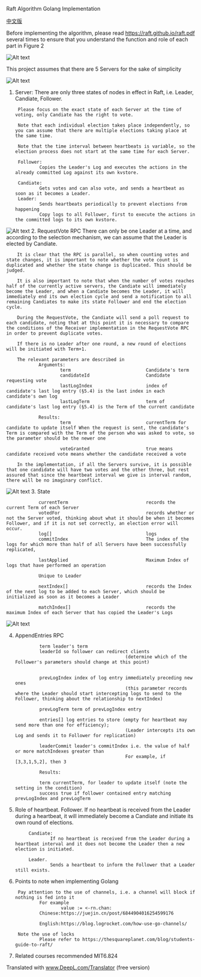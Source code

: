 Raft Algorithm Golang Implementation

[中文版](https://github.com/BOMBFUOCK/Raft/blob/main/READMEchinese.md)


Before implementing the algorithm, please read https://raft.github.io/raft.pdf several times 
to ensure that you understand the function and role of each part in Figure 2

![Alt text](https://github.com/BOMBFUOCK/Raft/blob/main/png/Figure2.png)

This project assumes that there are 5 Servers for the sake of simplicity




![Alt text](https://github.com/BOMBFUOCK/Raft/blob/main/png/server.png)
1. Server:
        There are only three states of nodes in effect in Raft, i.e. Leader, Candiate, Follower.

        Please focus on the exact state of each Server at the time of voting, only Candiate has the right to vote.

        Note that each individual election takes place independently, so you can assume that there are multiple elections taking place at the same time.

        Note that the time interval between heartbeats is variable, so the election process does not start at the same time for each Server.

        Follower:     
                Copies the Leader's Log and executes the actions in the already committed Log against its own kvstore.
        
        Candiate:
                Gets votes and can also vote, and sends a heartbeat as soon as it becomes a Leader.
        Leader:
                Sends heartbeats periodically to prevent elections from happening
                Copy logs to all Follower, first to execute the actions in the committed logs to its own kvstore.
        

        
![Alt text](https://github.com/BOMBFUOCK/Raft/blob/main/png/request.png)
2. RequestVote RPC
        There can only be one Leader at a time, and according to the selection mechanism, we can assume that the Leader is elected by Candiate.

        It is clear that the RPC is parallel, so when counting votes and state changes, it is important to note whether the vote count is duplicated and whether the state change is duplicated. This should be judged.

        It is also important to note that when the number of votes reaches half of the currently active servers, the Candiate will immediately become the Leader, and when a Candiate becomes the Leader, it will immediately end its own election cycle and send a notification to all remaining Candiates to make its state Follower and end the election cycle.

        During the RequestVote, the Candiate will send a poll request to each candidate, noting that at this point it is necessary to compare the conditions of the Receiver implementation in the RequestVote RPC in order to prevent duplicate votes.

        If there is no Leader after one round, a new round of elections will be initiated with Term+1.

        The relevant parameters are described in
                Arguments:
                        term                            Candidate's term
                        candidateId                     Candidate requesting vote
                        lastLogIndex                    index of candidate's last log entry (§5.4) is the last index in each candidate's own log
                        lastLogTerm                     term of candidate's last log entry (§5.4) is the Term of the current candidate

                Results:
                        term                            currentTerm for candidate to update itself When the request is sent, the candidate's Term is compared with the Term of the person who was asked to vote, so the parameter should be the newer one

                        voteGranted                     true means candidate received vote means whether the candidate received a vote

        In the implementation, if all the Servers survive, it is possible that one candidate will have two votes and the other three, but rest assured that since the heartbeat interval we give is interval random, there will be no imaginary conflict.

![Alt text](https://github.com/BOMBFUOCK/Raft/blob/main/png/state.png)
3. State

                currentTerm                             records the current Term of each Server
                votedFor                                records whether or not the Server voted, thinking about what it should be when it becomes Follower, and if it is not set correctly, an election error will occur.
                log[]                                   logs
                commitIndex                             The index of the logs for which more than half of all Servers have been successfully replicated,

                lastApplied                             Maximum Index of logs that have performed an operation

                Unique to Leader

                nextIndex[]                             records the Index of the next log to be added to each Server, which should be initialized as soon as it becomes a Leader

                matchIndex[]                            records the maximum Index of each Server that has copied the Leader's Logs

![Alt text](https://github.com/BOMBFUOCK/Raft/blob/main/png/append.png)

4. AppendEntries RPC

                term leader's term
                leaderId so follower can redirect clients
                                                (determine which of the Follower's parameters should change at this point)


                prevLogIndex index of log entry immediately preceding new ones
                                                (this parameter records where the Leader should start intercepting logs to send to the Follower, thinking about the relationship to nextIndex)

                prevLogTerm term of prevLogIndex entry

                entries[] log entries to store (empty for heartbeat may send more than one for efficiency);
                                                (Leader intercepts its own Log and sends it to Follower for replication)
                
                leaderCommit leader's commitIndex i.e. the value of half or more matchIndexes greater than
                                                For example, if [3,3,1,5,2], then 3

                Results:

                term currentTerm, for leader to update itself (note the setting in the condition)
                success true if follower contained entry matching prevLogIndex and prevLogTerm




5. Role of heartbeat.
            Follower.
                    If no heartbeat is received from the Leader during a heartbeat, it will immediately become a Candiate and initiate its own round of elections.

            Candiate:
                    If no heartbeat is received from the Leader during a heartbeat interval and it does not become the Leader then a new election is initiated.

            Leader.
                    Sends a heartbeat to inform the Follower that a Leader still exists.


6. Points to note when implementing Golang

        Pay attention to the use of channels, i.e. a channel will block if nothing is fed into it
                For example 
                        value := <-rn.chan:
                Chinese:https://juejin.cn/post/6844904016254599176

                English:https://blog.logrocket.com/how-use-go-channels/

        Note the use of locks
                Please refer to https://thesquareplanet.com/blog/students-guide-to-raft/



7. Related courses recommended MIT6.824


 Translated with www.DeepL.com/Translator (free version)